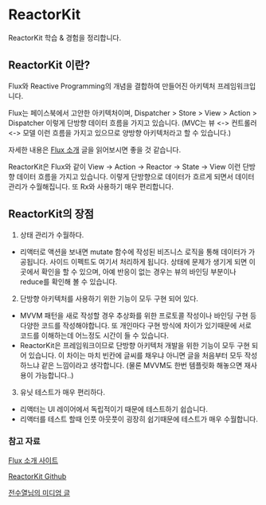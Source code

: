 # ReactorKit
ReactorKit 학습 & 경험을 정리합니다.

## ReactorKit 이란?

Flux와 Reactive Programming의 개념을 결합하여 만들어진 아키텍처 프레임워크입니다.

Flux는 페이스북에서 고안한 아키텍처이며, Dispatcher > Store > View > Action > Dispatcher 이렇게 단방향 데이터 흐름을 가지고 있습니다.
(MVC는 뷰 <-> 컨트롤러 <-> 모델 이런 흐름을 가지고 있으므로 양방향 아키텍처라고 할 수 있습니다.)

자세한 내용은 [Flux 소개](https://haruair.github.io/flux/docs/overview.html) 글을 읽어보시면 좋을 것 같습니다.


ReactorKit은 Flux와 같이 View -> Action -> Reactor -> State -> View 이런 단방향 데이터 흐름을 가지고 있습니다. 이렇게 단방향으로 데이터가 흐르게 되면서 데이터 관리가 수월해집니다.
또 Rx와 사용하기 매우 편리합니다.

## ReactorKit의 장점

1. 상태 관리가 수월하다.
 - 리액터로 액션을 보내면 mutate 함수에 작성된 비즈니스 로직을 통해 데이터가 가공됩니다. 사이드 이펙트도 여기서 처리하게 됩니다. 상태에 문제가 생기게 되면 이곳에서 확인을 할 수 있으며, 아예 반응이 없는 경우는 뷰의 바인딩 부분이나 reduce를 확인해 볼 수 있습니다.
 
2. 단방향 아키텍처를 사용하기 위한 기능이 모두 구현 되어 있다.
 - MVVM 패턴을 새로 작성할 경우 추상화를 위한 프로토콜 작성이나 바인딩 구현 등 다양한 코드를 작성해야합니다. 또 개인마다 구현 방식에 차이가 있기때문에 서로 코드를 이해하는데 어느정도 시간이 들 수 있습니다. 
 - ReactorKit은 프레임워크이므로 단방향 아키텍처 개발을 위한 기능이 모두 구현 되어 있습니다. 이 차이는 마치 빈칸에 글씨를 채우냐 아니면 글을 처음부터 모두 작성하느냐 같은 느낌이라고 생각합니다. (물론 MVVM도 한번 템플릿화 해놓으면 재사용이 가능합니다..)

3. 유닛 테스트가 매우 편리하다.
 - 리액터는 UI 레이어에서 독립적이기 때문에 테스트하기 쉽습니다.
 - 리액터를 테스트 할때 인풋 아웃풋이 굉장히 쉽기때문에 테스트가 매우 수월합니다.

### 참고 자료

[Flux 소개 사이트](https://haruair.github.io/flux/docs/overview.html)

[ReactorKit Github](https://github.com/ReactorKit/ReactorKit)

[전수열님의 미디엄 글](https://medium.com/styleshare/reactorkit-%EC%8B%9C%EC%9E%91%ED%95%98%EA%B8%B0-c7b52fbb131a)